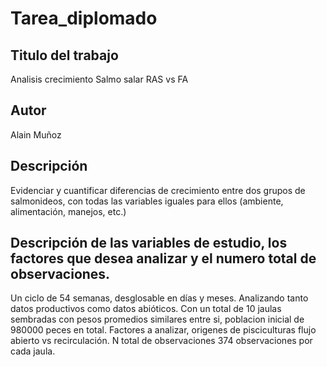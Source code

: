 # Tarea_diplomado

## Titulo del trabajo
Analisis crecimiento Salmo salar RAS vs FA

## Autor
Alain Muñoz

 ## Descripción
Evidenciar y cuantificar diferencias de crecimiento entre dos grupos de salmonideos, con todas las variables iguales para ellos (ambiente, alimentación, manejos, etc.)

## Descripción de las variables de estudio, los factores que desea analizar y el numero total de observaciones.
Un ciclo de 54 semanas, desglosable en días y meses. Analizando tanto datos productivos como datos abióticos.
Con un total de 10 jaulas sembradas con pesos promedios similares entre si, poblacion inicial de 980000 peces en total. Factores a analizar, origenes de pisciculturas flujo abierto vs recirculación. N total de observaciones 374 observaciones por cada jaula.
